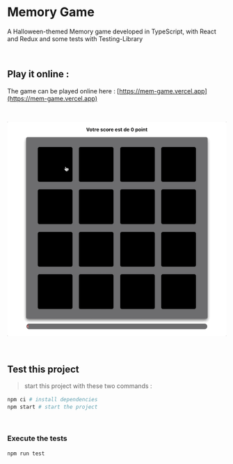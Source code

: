 # Memory Game

A Halloween-themed Memory game developed in TypeScript, with React and Redux and some tests with Testing-Library

<br>

## Play it online :
The game can be played online here : [https://mem-game.vercel.app](https://mem-game.vercel.app)

<br>

![animation of the memory game](./docs/memory-gif.gif)

<br>

## Test this project
> start this project with these two commands :
```sh
npm ci # install dependencies
npm start # start the project
```
<br>

### Execute the tests
```
npm run test
```